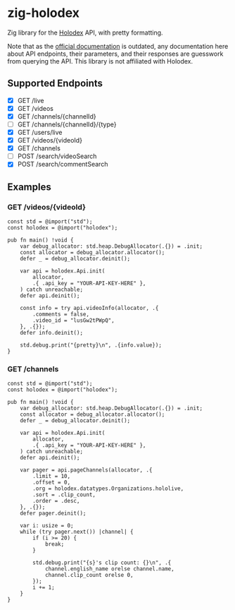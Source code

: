 # zig-holodex

Zig library for the [Holodex](https://holodex.net/) API, with pretty formatting.

Note that as the [official documentation](https://docs.holodex.net/) is outdated,
any documentation here about API endpoints, their parameters, and their responses
are guesswork from querying the API. This library is not affiliated with Holodex.

## Supported Endpoints

- [x] GET /live
- [x] GET /videos
- [x] GET /channels/{channelId}
- [ ] GET /channels/{channelId}/{type}
- [x] GET /users/live
- [x] GET /videos/{videoId}
- [x] GET /channels
- [ ] POST /search/videoSearch
- [x] POST /search/commentSearch

## Examples

### GET /videos/{videoId}

```zig
const std = @import("std");
const holodex = @import("holodex");

pub fn main() !void {
    var debug_allocator: std.heap.DebugAllocator(.{}) = .init;
    const allocator = debug_allocator.allocator();
    defer _ = debug_allocator.deinit();

    var api = holodex.Api.init(
        allocator,
        .{ .api_key = "YOUR-API-KEY-HERE" },
    ) catch unreachable;
    defer api.deinit();

    const info = try api.videoInfo(allocator, .{
        .comments = false,
        .video_id = "lusGw2tPWpQ",
    }, .{});
    defer info.deinit();

    std.debug.print("{pretty}\n", .{info.value});
}
```

### GET /channels

```zig
const std = @import("std");
const holodex = @import("holodex");

pub fn main() !void {
    var debug_allocator: std.heap.DebugAllocator(.{}) = .init;
    const allocator = debug_allocator.allocator();
    defer _ = debug_allocator.deinit();

    var api = holodex.Api.init(
        allocator,
        .{ .api_key = "YOUR-API-KEY-HERE" },
    ) catch unreachable;
    defer api.deinit();

    var pager = api.pageChannels(allocator, .{
        .limit = 10,
        .offset = 0,
        .org = holodex.datatypes.Organizations.hololive,
        .sort = .clip_count,
        .order = .desc,
    }, .{});
    defer pager.deinit();

    var i: usize = 0;
    while (try pager.next()) |channel| {
        if (i >= 20) {
            break;
        }

        std.debug.print("{s}'s clip count: {}\n", .{
            channel.english_name orelse channel.name,
            channel.clip_count orelse 0,
        });
        i += 1;
    }
}
```
